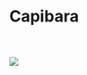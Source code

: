 # Capibara
<!DOCTYPE html>
<html lang="en">
<head>
    <meta charset="UTF-8">
    <meta name="Autor" content="CapiBeads">
    <meta name="Descripcion " content="Tienda CapiBeads">
    <meta name="keywords" content="Llaveros, Shop,TEC">
    <title>CapiBeads</title>
    <link rel="icon" href="IMG/IMG_20230602_210844_127.jpg">

</head>
<body>
    <header></header>
    <nav></nav>
    <section></section>
    <aside></aside>
    <article></article>
    <img src="IMG/Capibeads/Picsart_23-07-22_21-56-34-072.jpg">
</body>
</html>
